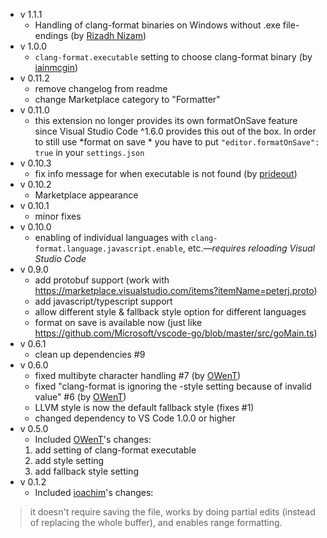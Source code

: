 * v 1.1.1
  * Handling of clang-format binaries on Windows without .exe file-endings (by [Rizadh Nizam](https://github.com/rizadh))
* v 1.0.0
  * ```clang-format.executable``` setting to choose clang-format binary (by [iainmcgin](https://github.com/iainmcgin))
* v 0.11.2
  * remove changelog from readme
  * change Marketplace category to "Formatter"
* v 0.11.0
  * this extension no longer provides its own formatOnSave feature since Visual Studio Code ^1.6.0 provides this out of the box. In order to still use *format on save  * you have to put ```"editor.formatOnSave": true``` in your ```settings.json```
* v 0.10.3
  * fix info message for when executable is not found (by [prideout](https://github.com/prideout))
* v 0.10.2
  * Marketplace appearance
* v 0.10.1
  * minor fixes
* v 0.10.0
  * enabling of individual languages with ```clang-format.language.javascript.enable```, etc.*—requires reloading Visual Studio Code*
* v 0.9.0
  * add protobuf support (work with https://marketplace.visualstudio.com/items?itemName=peterj.proto)
  * add javascript/typescript support
  * allow different style & fallback style option for different languages
  * format on save is available now (just like https://github.com/Microsoft/vscode-go/blob/master/src/goMain.ts)
* v 0.6.1
  * clean up dependencies #9
* v 0.6.0
  * fixed multibyte character handling #7 (by [OWenT](https://github.com/owt5008137))
  * fixed "clang-format is ignoring the -style setting because of invalid value" #6 (by [OWenT](https://github.com/owt5008137))
  * LLVM style is now the default fallback style (fixes #1)
  * changed dependency to VS Code 1.0.0 or higher
* v 0.5.0
  * Included [OWenT](https://github.com/owt5008137)'s changes:
  1. add setting of clang-format executable
  2. add style setting
  3. add fallback style setting
* v 0.1.2
  * Included [ioachim](https://github.com/ioachim/)'s changes:
> it doesn't require saving the file, works by doing partial edits (instead of replacing the whole buffer), and enables range formatting.

